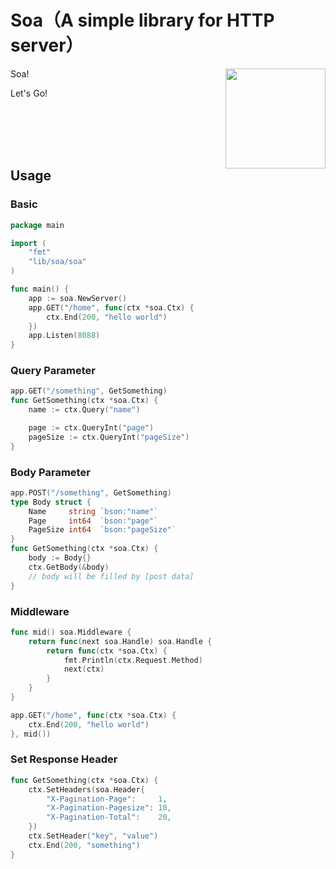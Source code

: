 # Soa（A simple library for HTTP server）

<img align="right" width="160px" src="http://shadows-mall.oss-cn-shenzhen.aliyuncs.com/images/blogs/other/Jietu20191213-205649@2x.png">

Soa!

Let's Go!

<br/>
<br/>
<br/>
<br/>

## Usage

### Basic

```go
package main

import (
	"fmt"
	"lib/soa/soa"
)

func main() {
	app := soa.NewServer()
	app.GET("/home", func(ctx *soa.Ctx) {
		ctx.End(200, "hello world")
	})
	app.Listen(8088)
}
```

### Query Parameter
```go
app.GET("/something", GetSomething)
func GetSomething(ctx *soa.Ctx) {
	name := ctx.Query("name")

	page := ctx.QueryInt("page")
	pageSize := ctx.QueryInt("pageSize")
}
```

### Body Parameter
```go
app.POST("/something", GetSomething)
type Body struct {
	Name     string `bson:"name"`
	Page     int64  `bson:"page"`
	PageSize int64  `bson:"pageSize"`
}
func GetSomething(ctx *soa.Ctx) {
	body := Body{}
	ctx.GetBody(&body)
	// body will be filled by [post data]
}
```

### Middleware
```go
func mid() soa.Middleware {
	return func(next soa.Handle) soa.Handle {
		return func(ctx *soa.Ctx) {
			fmt.Println(ctx.Request.Method)
			next(ctx)
		}
	}
}

app.GET("/home", func(ctx *soa.Ctx) {
	ctx.End(200, "hello world")
}, mid())
```

### Set Response Header
```go
func GetSomething(ctx *soa.Ctx) {
	ctx.SetHeaders(soa.Header{
		"X-Pagination-Page":     1,
		"X-Pagination-Pagesize": 10,
		"X-Pagination-Total":    20,
	})
	ctx.SetHeader("key", "value")
	ctx.End(200, "something")
}
```